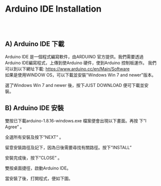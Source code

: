 
<h1>Arduino IDE Installation</h1>
<br><br>
<h2>A) Arduino IDE 下載</h2>
Arduino IDE 是一個程式編寫軟件，由ARDUINO 官方提供。我們需要透過Arduino IDE編寫程式，上傳到使Arduino 硬件，使到Arduino 控制板運作。
我們可以到以下網址下載: <a href="https://www.arduino.cc/en/Main/Software" target="_blank">https://www.arduino.cc/en/Main/Software</a>
<br>
如果是使用WINDOW OS，可以下載並安裝"Windows Win 7 and newer"版本。

選了Windows Win 7 and newer 後，按下JUST DOWNLOAD 便可下載並安
裝。

<h2>B) Arduino IDE 安裝</h2>
雙按已下載arduino-1.8.16-windows.exe 檔案便會出現以下畫面。再按
下”I Agree” 。

全選所有安裝及按下”NEXT” 。

留意安裝路徑及記下，因為日後需要尋找有關路徑。按下”INSTALL”

安裝完成後，按下”CLOSE” 。

雙按桌面捷徑，啟動Arduino IDE。

當安裝了後，打開程式，便如下圖。
